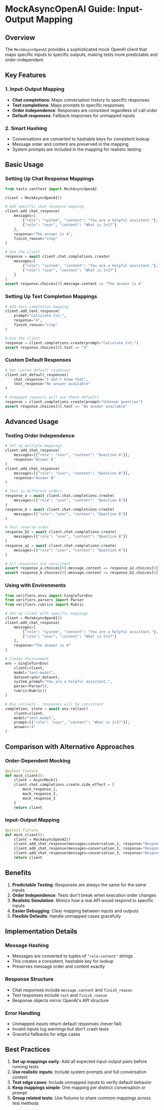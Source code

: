 # MockAsyncOpenAI Guide: Input-Output Mapping

## Overview

The `MockAsyncOpenAI` provides a sophisticated mock OpenAI client that maps specific inputs to specific outputs, making tests more predictable and order-independent.

## Key Features

### 1. Input-Output Mapping
- **Chat completions**: Maps conversation history to specific responses
- **Text completions**: Maps prompts to specific responses
- **Order independence**: Responses are consistent regardless of call order
- **Default responses**: Fallback responses for unmapped inputs

### 2. Smart Hashing
- Conversations are converted to hashable keys for consistent lookup
- Message order and content are preserved in the mapping
- System prompts are included in the mapping for realistic testing

## Basic Usage

### Setting Up Chat Response Mappings

```python
from tests.conftest import MockAsyncOpenAI

client = MockAsyncOpenAI()

# Add specific chat response mapping
client.add_chat_response(
    messages=[
        {"role": "system", "content": "You are a helpful assistant."},
        {"role": "user", "content": "What is 2+2?"}
    ],
    response="The answer is 4",
    finish_reason="stop"
)

# Use the client
response = await client.chat.completions.create(
    messages=[
        {"role": "system", "content": "You are a helpful assistant."},
        {"role": "user", "content": "What is 2+2?"}
    ]
)
assert response.choices[0].message.content == "The answer is 4"
```

### Setting Up Text Completion Mappings

```python
# Add text completion mapping
client.add_text_response(
    prompt="Calculate 2+2:",
    response="4",
    finish_reason="stop"
)

# Use the client
response = client.completions.create(prompt="Calculate 2+2:")
assert response.choices[0].text == "4"
```

### Custom Default Responses

```python
# Set custom default responses
client.set_default_responses(
    chat_response="I don't know that",
    text_response="No answer available"
)

# Unmapped requests will use these defaults
response = client.completions.create(prompt="Unknown question")
assert response.choices[0].text == "No answer available"
```

## Advanced Usage

### Testing Order Independence

```python
# Set up multiple mappings
client.add_chat_response(
    messages=[{"role": "user", "content": "Question A"}],
    response="Answer A"
)
client.add_chat_response(
    messages=[{"role": "user", "content": "Question B"}],
    response="Answer B"
)

# Test in different orders
response_a = await client.chat.completions.create(
    messages=[{"role": "user", "content": "Question A"}]
)
response_b = await client.chat.completions.create(
    messages=[{"role": "user", "content": "Question B"}]
)

# Test reverse order
response_b2 = await client.chat.completions.create(
    messages=[{"role": "user", "content": "Question B"}]
)
response_a2 = await client.chat.completions.create(
    messages=[{"role": "user", "content": "Question A"}]
)

# All responses are consistent
assert response_a.choices[0].message.content == response_a2.choices[0].message.content
assert response_b.choices[0].message.content == response_b2.choices[0].message.content
```

### Using with Environments

```python
from verifiers.envs import SingleTurnEnv
from verifiers.parsers import Parser
from verifiers.rubrics import Rubric

# Set up client with specific mappings
client = MockAsyncOpenAI()
client.add_chat_response(
    messages=[
        {"role": "system", "content": "You are a helpful assistant."},
        {"role": "user", "content": "What is 2+2?"}
    ],
    response="The answer is 4"
)

# Create environment
env = SingleTurnEnv(
    client=client,
    model="test-model",
    dataset=your_dataset,
    system_prompt="You are a helpful assistant.",
    parser=Parser(),
    rubric=Rubric()
)

# Run rollouts - responses will be consistent
completion, state = await env.rollout(
    client=client,
    model="test-model",
    prompt=[{"role": "user", "content": "What is 2+2?"}],
    answer="4"
)
```

## Comparison with Alternative Approaches

### Order-Dependent Mocking
```python
@pytest.fixture
def mock_client():
    client = AsyncMock()
    client.chat.completions.create.side_effect = [
        mock_response_1,
        mock_response_2,
        mock_response_3
    ]
    return client
```

### Input-Output Mapping
```python
@pytest.fixture
def mock_client():
    client = MockAsyncOpenAI()
    client.add_chat_response(messages=conversation_1, response="Response 1")
    client.add_chat_response(messages=conversation_2, response="Response 2")
    client.add_chat_response(messages=conversation_3, response="Response 3")
    return client
```

## Benefits

1. **Predictable Testing**: Responses are always the same for the same inputs
2. **Order Independence**: Tests don't break when execution order changes
3. **Realistic Simulation**: Mimics how a real API would respond to specific inputs
4. **Easier Debugging**: Clear mapping between inputs and outputs
5. **Flexible Defaults**: Handle unmapped cases gracefully

## Implementation Details

### Message Hashing
- Messages are converted to tuples of `"role:content"` strings
- This creates a consistent, hashable key for lookup
- Preserves message order and content exactly

### Response Structure
- Chat responses include `message.content` and `finish_reason`
- Text responses include `text` and `finish_reason`
- Response objects mirror OpenAI's API structure

### Error Handling
- Unmapped inputs return default responses (never fail)
- Invalid inputs log warnings but don't crash tests
- Graceful fallbacks for edge cases

## Best Practices

1. **Set up mappings early**: Add all expected input-output pairs before running tests
2. **Use realistic inputs**: Include system prompts and full conversation context
3. **Test edge cases**: Include unmapped inputs to verify default behavior
4. **Keep mappings simple**: One mapping per distinct conversation or prompt
5. **Group related tests**: Use fixtures to share common mappings across test methods